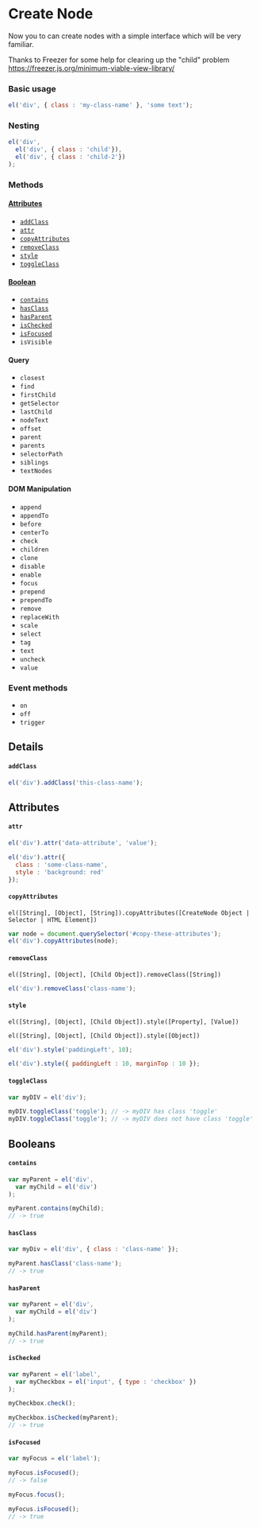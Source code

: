 # Create Node
Now you to can create nodes with a simple interface which will be very familiar.

Thanks to Freezer for some help for clearing up the "child" problem https://freezer.js.org/minimum-viable-view-library/

### Basic usage
```javascript
el('div', { class : 'my-class-name' }, 'some text');
```

### Nesting
```javascript
el('div',
  el('div', { class : 'child'}),
  el('div', { class : 'child-2'})
);
```

### Methods

#### [Attributes](#attributes-1)
- [`addClass`](#addclass)
- [`attr`](#attr)
- [`copyAttributes`](#copyattributes)
- [`removeClass`](#removeclass)
- [`style`](#style)
- [`toggleClass`](#toggleclass)

#### [Boolean](#boolean-1)
- [`contains`](#contains)
- [`hasClass`](#hasclass)
- [`hasParent`](#hasparent)
- [`isChecked`](#ischecked)
- [`isFocused`](#isfocused)
- `isVisible`

#### Query
- `closest`
- `find`
- `firstChild`
- `getSelector`
- `lastChild`
- `nodeText`
- `offset`
- `parent`
- `parents`
- `selectorPath`
- `siblings`
- `textNodes`

#### DOM Manipulation
- `append`
- `appendTo`
- `before`
- `centerTo`
- `check`
- `children`
- `clone`
- `disable`
- `enable`
- `focus`
- `prepend`
- `prependTo`
- `remove`
- `replaceWith`
- `scale`
- `select`
- `tag`
- `text`
- `uncheck`
- `value`

### Event methods
- `on`
- `off`
- `trigger`

## Details

#### `addClass`

```javascript
el('div').addClass('this-class-name');
```

## Attributes

#### `attr`

```javascript
el('div').attr('data-attribute', 'value');
```

```javascript
el('div').attr({
  class : 'some-class-name',
  style : 'background: red'
});
```


#### `copyAttributes`

`el([String], [Object], [String]).copyAttributes([CreateNode Object | Selector | HTML Element])`

```javascript
var node = document.querySelector('#copy-these-attributes');
el('div').copyAttributes(node);
```


#### `removeClass`

`el([String], [Object], [Child Object]).removeClass([String])`

```javascript
el('div').removeClass('class-name');
```


#### `style`

`el([String], [Object], [Child Object]).style([Property], [Value])`

`el([String], [Object], [Child Object]).style([Object])`

```javascript
el('div').style('paddingLeft', 10);
```

```javascript
el('div').style({ paddingLeft : 10, marginTop : 10 });
```


#### `toggleClass`

```javascript
var myDIV = el('div');

myDIV.toggleClass('toggle'); // -> myDIV has class 'toggle'
myDIV.toggleClass('toggle'); // -> myDIV does not have class 'toggle'
```


## Booleans

#### `contains`

```javascript
var myParent = el('div',
  var myChild = el('div')
);

myParent.contains(myChild);
// -> true
```

#### `hasClass`

```javascript
var myDiv = el('div', { class : 'class-name' });

myParent.hasClass('class-name');
// -> true
```

#### `hasParent`

```javascript
var myParent = el('div',
  var myChild = el('div')
);

myChild.hasParent(myParent);
// -> true
```

#### `isChecked`

```javascript
var myParent = el('label',
  var myCheckbox = el('input', { type : 'checkbox' })
);

myCheckbox.check();

myCheckbox.isChecked(myParent);
// -> true
```

#### `isFocused`

```javascript
var myFocus = el('label');

myFocus.isFocused();
// -> false

myFocus.focus();

myFocus.isFocused();
// -> true
```
